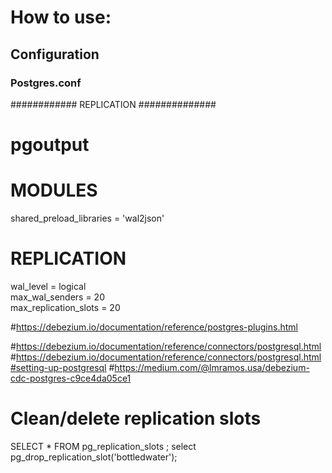 # How to use:

## Configuration

### Postgres.conf

############ REPLICATION ##############
# pgoutput
# MODULES
shared_preload_libraries = 'wal2json'

# REPLICATION
wal_level = logical              
max_wal_senders = 20              
max_replication_slots = 20


#https://debezium.io/documentation/reference/postgres-plugins.html

#https://debezium.io/documentation/reference/connectors/postgresql.html
#https://debezium.io/documentation/reference/connectors/postgresql.html#setting-up-postgresql
#https://medium.com/@lmramos.usa/debezium-cdc-postgres-c9ce4da05ce1

# Clean/delete replication slots
SELECT * FROM pg_replication_slots ;
select pg_drop_replication_slot('bottledwater');


